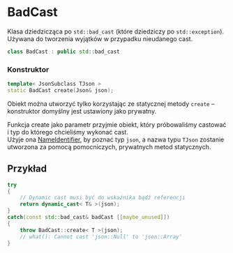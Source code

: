 # BadCast

Klasa dziedzicząca po `std::bad_cast` (które dziedziczy po `std::exception`).  
Używana do tworzenia wyjątków w przypadku nieudanego cast.

```cpp
class BadCast : public std::bad_cast
```

### Konstruktor

```cpp
template< JsonSubclass TJson >  
static BadCast create(Json& json);
```

Obiekt można utworzyć tylko korzystając ze statycznej metody `create` – konstruktor domyślny jest ustawiony jako prywatny.

Funkcja create jako parametr przyjmie obiekt, który próbowaliśmy castować i typ do którego chcieliśmy wykonać cast.  
Użyje ona [NameIdentifier](../Visitors/NameIdentifier.md), by poznać typ `json`, a nazwa typu `TJson` zostanie utworzona za pomocą pomocniczych, prywatnych metod statycznych.

## Przykład

```cpp
try  
{  
	// Dynamic cast musi być do wskaźnika bądź referencji
    return dynamic_cast< T& >(json);  
}  
catch(const std::bad_cast& badCast [[maybe_unused]])  
{  
    throw BadCast::create< T >(json);
    // what(): Cannot cast 'json::Null' to 'json::Array'
}
```
